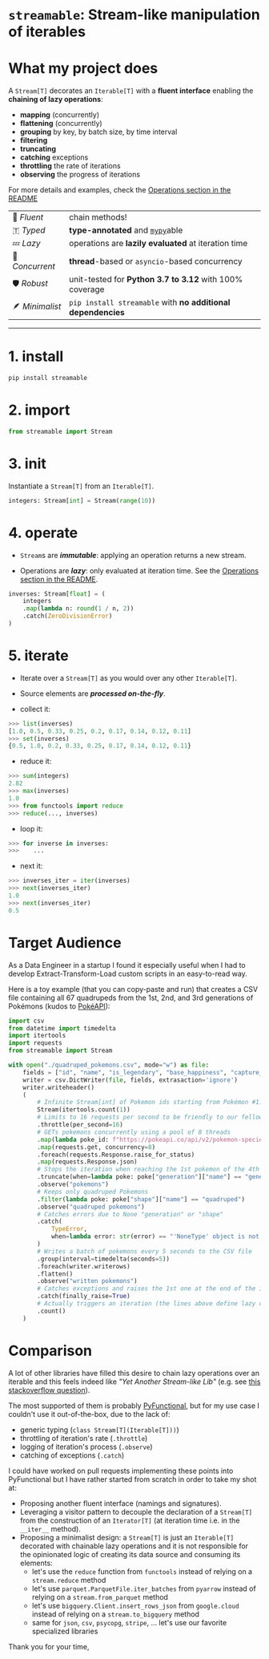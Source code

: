 # `streamable`: Stream-like manipulation of iterables

# What my project does
A `Stream[T]` decorates an `Iterable[T]` with a **fluent interface** enabling the **chaining of lazy operations**:
- **mapping** (concurrently)
- **flattening** (concurrently)
- **grouping** by key, by batch size, by time interval
- **filtering**
- **truncating**
- **catching** exceptions
- **throttling** the rate of iterations
- **observing** the progress of iterations

For more details and examples, check the [Operations section in the README](https://github.com/ebonnal/streamable?tab=readme-ov-file#-operations)


|||
|--|--|
|🔗 *Fluent*|chain methods!|
|🇹 *Typed*|**type-annotated** and [`mypy`](https://github.com/python/mypy)able|
|💤 *Lazy*|operations are **lazily evaluated** at iteration time|
|🔄 *Concurrent*|**thread**-based or `asyncio`-based concurrency|
|🛡️ *Robust*|unit-tested for **Python 3.7 to 3.12** with 100% coverage|
|🪶 *Minimalist*|`pip install streamable` with **no additional dependencies**|

---


# 1. install

```bash
pip install streamable
```

# 2. import
```python
from streamable import Stream
```

# 3. init
Instantiate a `Stream[T]` from an `Iterable[T]`.

```python
integers: Stream[int] = Stream(range(10))
```

# 4. operate
- `Stream`s are ***immutable***: applying an operation returns a new stream.

- Operations are ***lazy***: only evaluated at iteration time. See the [Operations section in the README](https://github.com/ebonnal/streamable?tab=readme-ov-file#-operations).

```python
inverses: Stream[float] = (
    integers
    .map(lambda n: round(1 / n, 2))
    .catch(ZeroDivisionError)
)
```

# 5. iterate
- Iterate over a `Stream[T]` as you would over any other `Iterable[T]`.
- Source elements are ***processed on-the-fly***.

- collect it:
```python
>>> list(inverses)
[1.0, 0.5, 0.33, 0.25, 0.2, 0.17, 0.14, 0.12, 0.11]
>>> set(inverses)
{0.5, 1.0, 0.2, 0.33, 0.25, 0.17, 0.14, 0.12, 0.11}
```

- reduce it:
```python
>>> sum(integers)
2.82
>>> max(inverses)
1.0
>>> from functools import reduce
>>> reduce(..., inverses)
```

- loop it:
```python
>>> for inverse in inverses:
>>>    ...
```

- next it:
```python
>>> inverses_iter = iter(inverses)
>>> next(inverses_iter)
1.0
>>> next(inverses_iter)
0.5
```

# Target Audience
As a Data Engineer in a startup I found it especially useful when I had to develop Extract-Transform-Load custom scripts in an easy-to-read way.

Here is a toy example (that you can copy-paste and run) that creates a CSV file containing all 67 quadrupeds from the 1st, 2nd, and 3rd generations of Pokémons (kudos to [PokéAPI](https://pokeapi.co/)):
```python
import csv
from datetime import timedelta
import itertools
import requests
from streamable import Stream

with open("./quadruped_pokemons.csv", mode="w") as file:
    fields = ["id", "name", "is_legendary", "base_happiness", "capture_rate"]
    writer = csv.DictWriter(file, fields, extrasaction='ignore')
    writer.writeheader()
    (
        # Infinite Stream[int] of Pokemon ids starting from Pokémon #1: Bulbasaur
        Stream(itertools.count(1))
        # Limits to 16 requests per second to be friendly to our fellow PokéAPI devs
        .throttle(per_second=16)
        # GETs pokemons concurrently using a pool of 8 threads
        .map(lambda poke_id: f"https://pokeapi.co/api/v2/pokemon-species/{poke_id}")
        .map(requests.get, concurrency=8)
        .foreach(requests.Response.raise_for_status)
        .map(requests.Response.json)
        # Stops the iteration when reaching the 1st pokemon of the 4th generation
        .truncate(when=lambda poke: poke["generation"]["name"] == "generation-iv")
        .observe("pokemons")
        # Keeps only quadruped Pokemons
        .filter(lambda poke: poke["shape"]["name"] == "quadruped")
        .observe("quadruped pokemons")
        # Catches errors due to None "generation" or "shape"
        .catch(
            TypeError,
            when=lambda error: str(error) == "'NoneType' object is not subscriptable"
        )
        # Writes a batch of pokemons every 5 seconds to the CSV file
        .group(interval=timedelta(seconds=5))
        .foreach(writer.writerows)
        .flatten()
        .observe("written pokemons")
        # Catches exceptions and raises the 1st one at the end of the iteration
        .catch(finally_raise=True)
        # Actually triggers an iteration (the lines above define lazy operations)
        .count()
    )
```

# Comparison
A lot of other libraries have filled this desire to chain lazy operations over an iterable and this feels indeed like *"Yet Another Stream-like Lib"* (e.g. see [this stackoverflow question](https://stackoverflow.com/questions/24831476/what-is-the-python-way-of-chaining-maps-and-filters/77978940?noredirect=1#comment138494051_77978940)).

The most supported of them is probably [PyFunctional](https://github.com/EntilZha/PyFunctional), but for my use case I couldn't use it out-of-the-box, due to the lack of:
- generic typing (`class Stream[T](Iterable[T]))`)
- throttling of iteration's rate (`.throttle`)
- logging of iteration's process (`.observe`)
- catching of exceptions (`.catch`)

I could have worked on pull requests implementing these points into PyFunctional but I have rather started from scratch in order to take my shot at:
- Proposing another fluent interface (namings and signatures).
- Leveraging a visitor pattern to decouple the declaration of a `Stream[T]` from the construction of an `Iterator[T]` (at iteration time i.e. in the `__iter__` method).
- Proposing a minimalist design: a `Stream[T]` is just an `Iterable[T]` decorated with chainable lazy operations and it is not responsible for the opinionated logic of creating its data source and consuming its elements:
  - let's use the `reduce` function from `functools` instead of relying on a `stream.reduce` method
  - let's use `parquet.ParquetFile.iter_batches` from `pyarrow` instead of relying on a `stream.from_parquet` method
  - let's use `bigquery.Client.insert_rows_json` from `google.cloud` instead of relying on a `stream.to_bigquery` method
  - same for `json`, `csv`, `psycopg`, `stripe`, ... let's use our favorite specialized libraries

Thank you for your time,
